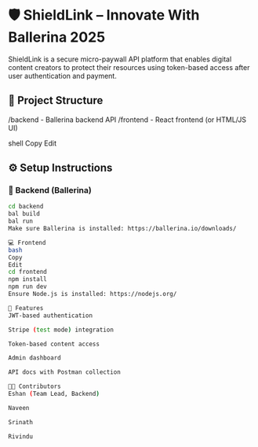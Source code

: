 # 🛡️ ShieldLink – Innovate With Ballerina 2025

ShieldLink is a secure micro-paywall API platform that enables digital content creators to protect their resources using token-based access after user authentication and payment.

## 📁 Project Structure
/backend - Ballerina backend API
/frontend - React frontend (or HTML/JS UI)

shell
Copy
Edit

## ⚙️ Setup Instructions

### 🔧 Backend (Ballerina)
```bash
cd backend
bal build
bal run
Make sure Ballerina is installed: https://ballerina.io/downloads/

💻 Frontend
bash
Copy
Edit
cd frontend
npm install
npm run dev
Ensure Node.js is installed: https://nodejs.org/

🔐 Features
JWT-based authentication

Stripe (test mode) integration

Token-based content access

Admin dashboard

API docs with Postman collection

🧑‍💻 Contributors
Eshan (Team Lead, Backend)

Naveen

Srinath

Rivindu
